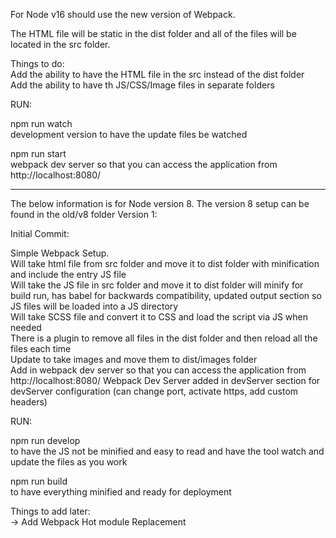 For Node v16 should use the new version of Webpack.

The HTML file will be static in the dist folder and all of the files will be located in the src folder.

Things to do: <br />
Add the ability to have the HTML file in the src instead of the dist folder <br />
Add the ability to have th JS/CSS/Image files in separate folders

RUN:

npm run watch <br />
development version to have the update files be watched

npm run start <br />
webpack dev server so that you can access the application from http://localhost:8080/

---

The below information is for Node version 8. The version 8 setup can be found in the old/v8 folder
Version 1:

Initial Commit:

Simple Webpack Setup.<br />
Will take html file from src folder and move it to dist folder with minification and include the entry JS file<br />
Will take the JS file in src folder and move it to dist folder will minify for build run, has babel for backwards compatibility, updated output section so JS files will be loaded into a JS directory<br />
Will take SCSS file and convert it to CSS and load the script via JS when needed<br />
There is a plugin to remove all files in the dist folder and then reload all the files each time<br />
Update to take images and move them to dist/images folder<br />
Add in webpack dev server so that you can access the application from http://localhost:8080/
Webpack Dev Server added in devServer section for devServer configuration (can change port, activate https, add custom headers)

RUN:

npm run develop <br />
to have the JS not be minified and easy to read and have the tool watch and update the files as you work

npm run build <br />
to have everything minified and ready for deployment

Things to add later:<br />
-> Add Webpack Hot module Replacement
